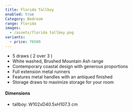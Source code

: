 ```yaml
---
title: Florida Tallboy
enabled: true
Category: Bedroom
range: Florida
images:
  - /assets/florida tallboy.png
variants:
  - price: 76500
---
```

* 5 draws ( 2 over 3 )
* White washed, Brushed Mountain Ash range
* Contemporary coastal design with generous proportions
* Full extension metal runners
* Features metal handles with an antiqued finished
* Storage draws to maximize storage for your room


#### Dimensions
* tallboy: W102xD40.5xH107.3 cm
